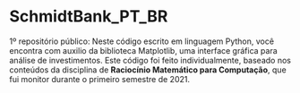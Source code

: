 # SchmidtBank_PT_BR
 1º repositório público: Neste código escrito em linguagem Python, você encontra com auxilio da biblioteca Matplotlib, uma interface gráfica para análise de investimentos.
 Este código foi feito individualmente, baseado nos conteúdos da disciplina de **Raciocínio Matemático para Computação**, que fui monitor durante o primeiro semestre de 2021. 
